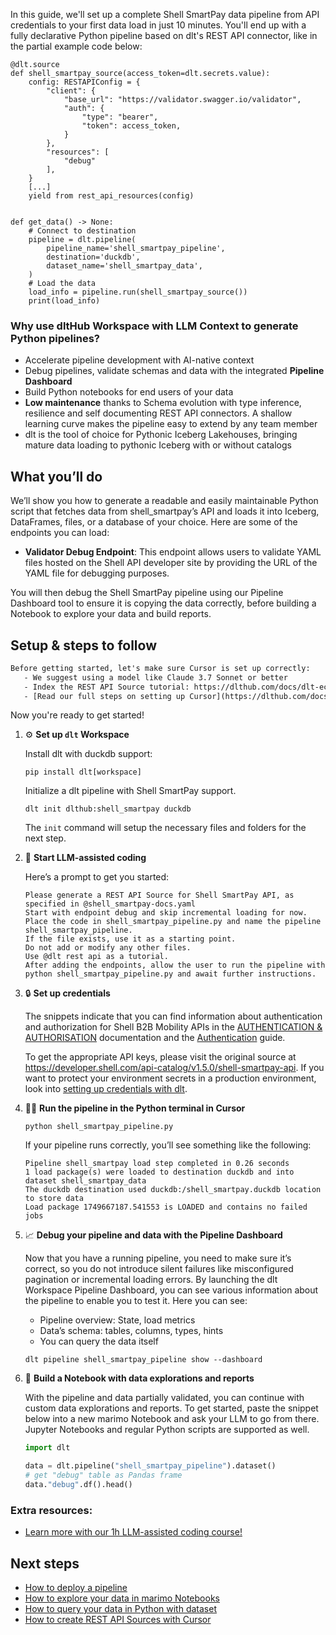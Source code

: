 In this guide, we'll set up a complete Shell SmartPay data pipeline from API credentials to your first data load in just 10 minutes. You'll end up with a fully declarative Python pipeline based on dlt's REST API connector, like in the partial example code below:

```python-outcome
@dlt.source
def shell_smartpay_source(access_token=dlt.secrets.value):
    config: RESTAPIConfig = {
        "client": {
            "base_url": "https://validator.swagger.io/validator",
            "auth": {
                "type": "bearer",
                "token": access_token,
            }
        },
        "resources": [
            "debug"
        ],
    }
    [...]
    yield from rest_api_resources(config)


def get_data() -> None:
    # Connect to destination
    pipeline = dlt.pipeline(
        pipeline_name='shell_smartpay_pipeline',
        destination='duckdb',
        dataset_name='shell_smartpay_data', 
    )
    # Load the data
    load_info = pipeline.run(shell_smartpay_source())
    print(load_info) 
```

### Why use dltHub Workspace with LLM Context to generate Python pipelines?

- Accelerate pipeline development with AI-native context
- Debug pipelines, validate schemas and data with the integrated **Pipeline Dashboard**
- Build Python notebooks for end users of your data
- **Low maintenance** thanks to Schema evolution with type inference, resilience and self documenting REST API connectors. A shallow learning curve makes the pipeline easy to extend by any team member
- dlt is the tool of choice for Pythonic Iceberg Lakehouses, bringing mature data loading to pythonic Iceberg with or without catalogs

## What you’ll do

We’ll show you how to generate a readable and easily maintainable Python script that fetches data from shell_smartpay’s API and loads it into Iceberg, DataFrames, files, or a database of your choice. Here are some of the endpoints you can load:

- **Validator Debug Endpoint**: This endpoint allows users to validate YAML files hosted on the Shell API developer site by providing the URL of the YAML file for debugging purposes.

You will then debug the Shell SmartPay pipeline using our Pipeline Dashboard tool to ensure it is copying the data correctly, before building a Notebook to explore your data and build reports.

## Setup & steps to follow

```default
Before getting started, let's make sure Cursor is set up correctly:
   - We suggest using a model like Claude 3.7 Sonnet or better
   - Index the REST API Source tutorial: https://dlthub.com/docs/dlt-ecosystem/verified-sources/rest_api/ and add it to context as **@dlt rest api**
   - [Read our full steps on setting up Cursor](https://dlthub.com/docs/dlt-ecosystem/llm-tooling/cursor-restapi#23-configuring-cursor-with-documentation)
```

Now you're ready to get started!

1. ⚙️ **Set up `dlt` Workspace**
    
    Install dlt with duckdb support:
    ```shell
    pip install dlt[workspace]
    ```

    Initialize a dlt pipeline with Shell SmartPay support.
    ```shell
    dlt init dlthub:shell_smartpay duckdb
    ```

    The `init` command will setup the necessary files and folders for the next step.
    
2. 🤠 **Start LLM-assisted coding**
    
    Here’s a prompt to get you started:
    
    ```prompt
    Please generate a REST API Source for Shell SmartPay API, as specified in @shell_smartpay-docs.yaml 
    Start with endpoint debug and skip incremental loading for now. 
    Place the code in shell_smartpay_pipeline.py and name the pipeline shell_smartpay_pipeline. 
    If the file exists, use it as a starting point. 
    Do not add or modify any other files. 
    Use @dlt rest api as a tutorial. 
    After adding the endpoints, allow the user to run the pipeline with python shell_smartpay_pipeline.py and await further instructions.
    ```

    
3. 🔒 **Set up credentials** 
    
    The snippets indicate that you can find information about authentication and authorization for Shell B2B Mobility APIs in the [AUTHENTICATION & AUTHORISATION](https://docs/authentication-authorisation) documentation and the [Authentication](https://docs/authentication) guide.
    
    To get the appropriate API keys, please visit the original source at https://developer.shell.com/api-catalog/v1.5.0/shell-smartpay-api.
    If you want to protect your environment secrets in a production environment, look into [setting up credentials with dlt](https://dlthub.com/docs/walkthroughs/add_credentials).
    
4. 🏃‍♀️ **Run the pipeline in the Python terminal in Cursor**
    
    ```shell
    python shell_smartpay_pipeline.py
    ```
    
    If your pipeline runs correctly, you’ll see something like the following:
    
    ```shell
    Pipeline shell_smartpay load step completed in 0.26 seconds
    1 load package(s) were loaded to destination duckdb and into dataset shell_smartpay_data
    The duckdb destination used duckdb:/shell_smartpay.duckdb location to store data
    Load package 1749667187.541553 is LOADED and contains no failed jobs
    ```
    
5. 📈 **Debug your pipeline and data with the Pipeline Dashboard**

    Now that you have a running pipeline, you need to make sure it’s correct, so you do not introduce silent failures like misconfigured pagination or incremental loading errors. By launching the dlt Workspace Pipeline Dashboard, you can see various information about the pipeline to enable you to test it. Here you can see:
    - Pipeline overview: State, load metrics
    - Data’s schema: tables, columns, types, hints
    - You can query the data itself
    
    ```shell
    dlt pipeline shell_smartpay_pipeline show --dashboard
    ```
    
6. 🐍 **Build a Notebook with data explorations and reports**

    With the pipeline and data partially validated, you can continue with custom data explorations and reports. To get started, paste the snippet below into a new marimo Notebook and ask your LLM to go from there. Jupyter Notebooks and regular Python scripts are supported as well.

    
    ```python
    import dlt

   data = dlt.pipeline("shell_smartpay_pipeline").dataset()
   # get "debug" table as Pandas frame
   data."debug".df().head()
    ```

### Extra resources:

- [Learn more with our 1h LLM-assisted coding course!](https://www.youtube.com/watch?v=GGid70rnJuM)

## Next steps

- [How to deploy a pipeline](https://dlthub.com/docs/walkthroughs/deploy-a-pipeline)
- [How to explore your data in marimo Notebooks](https://dlthub.com/docs/general-usage/dataset-access/marimo)
- [How to query your data in Python with dataset](https://dlthub.com/docs/general-usage/dataset-access/dataset)
- [How to create REST API Sources with Cursor](https://dlthub.com/docs/dlt-ecosystem/llm-tooling/cursor-restapi)